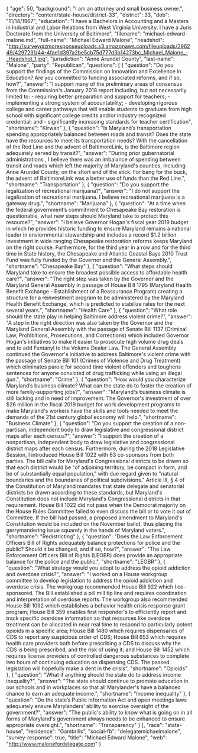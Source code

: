 {
  "age": 50,
  "background": "I am an attorney and small business owner.",
  "directory": "content/state-house/district-33",
  "district": 33,
  "dob": "11/14/1967",
  "education": "I have a Bachelors in Accounting and a Masters in Industrial and Labor Relations from West Virginia University.  I have a Juris Doctorate from the University of Baltimore",
  "filename": "michael-edward-malone.md",
  "full-name": "Michael Edward Malone",
  "headshot": "http://surveygizmoresponseuploads.s3.amazonaws.com/fileuploads/296249/4297291/44-4fae1d397a2be5cb75d777d3b14273bc_Michael_Malone_-_Headshot_1.jpg",
  "jurisdiction": "Anne Arundel County",
  "last-name": "Malone",
  "party": "Republican",
  "questions": [
    {
      "question": "Do you support the findings of the Commission on Innovation and Excellence in Education? Are you committed to funding associated reforms, and if so, how?",
      "answer": "I support many of the preliminary areas of consensus from the Commission's January 2018 report including, but not necessarily limited to: - requiring better preparation and support for teachers; - implementing a strong system of accountability; - developing rigorous college and career pathways that will enable students to graduate from high school with significant     college credits and/or industry recognized credential; and - significantly increasing standards for teacher certification",
      "shortname": "Kirwan"
    },
    {
      "question": "Is Maryland’s transportation spending appropriately balanced between roads and transit? Does the state have the resources to meet its transportation needs? With the cancellation of the Red Line and the advent of BaltimoreLink, is the Baltimore region adequately served by transit?",
      "answer": "During prior gubernatorial administrations , I believe there was an imbalance of spending between transit and roads which left the majority of Maryland's counties, including Anne Arundel County, on the short end of the stick.    For bang for the buck, the advent of BaltimoreLink was a better use of funds than the Red Line.",
      "shortname": "Transportation"
    },
    {
      "question": "Do you support the legalization of recreational marijuana?",
      "answer": "I do not support the legalization of recreational marijuana.  I believe recreational marijuana is a gateway drug.",
      "shortname": "Marijuana"
    },
    {
      "question": "At a time when the federal government’s commitment to Chesapeake Bay restoration is questionable, what new steps should Maryland take to protect this resource?",
      "answer": "I believe Governor Hogan's fiscal year 2019 budget in which he provides historic funding to ensure Maryland remains a national leader in enviornmental stewardship and includes a record $1.2 billion investment in wide ranging Chesapeake restoration reforms keeps Maryland on the right course.  Furthermore, for the third year in a row and for the third time in State history, the Chesapeake and Atlantic Coastal Bays 2010 Trust Fund was fully funded by the Governor and the General Assembly.",
      "shortname": "Chesapeake Bay"
    },
    {
      "question": "What steps should Maryland take to ensure the broadest possible access to affordable health care?",
      "answer": "The right step was taken by the Governor and the Maryland General Assembly in passage of House Bill 1795 (Maryland Health Benefit Exchange - Establishment of a Reassurance Program)  creating a structure for a reinvestment program to be administered by the Maryland Health Benefit Exchange, which is predicted to stabilize rates for the next several years.",
      "shortname": "Health Care"
    },
    {
      "question": "What role should the state play in helping Baltimore address violent crime?",
      "answer": "A step in the right direction was also taken by the Governor and the Maryland General Assembly with the passage of Senate Bill 1137 (Criminal Law, Prohibitions, Prosecutions, and Corrections) which included Governor Hogan's initiatives to make it easier to prosecute high volume drug deals and to add Fentanyl to the Volume Dealer Law.  The General Assembly continued the Governor's initiative  to address Baltimore's violent crime with the passage of Senate Bill 101 (Crimes of Violence and Drug Treatment) which eliminates parole for second time violent offenders and toughens sentences for anyone convicted of drug trafficking while using an illegal gun.",
      "shortname": "Crime"
    },
    {
      "question": "How would you characterize Maryland’s business climate? What can the state do to foster the creation of more family-supporting jobs?",
      "answer": "Maryland's business climate is still lacking and in need of improvement.  The Governor's investment of over $26 million in the fiscal 2019 budget for work development programs to make Maryland's workers have the skills and tools needed to meet the demands of the 21st century global economy will help.",
      "shortname": "Business Climate"
    },
    {
      "question": "Do you support the creation of a non-partisan, independent body to draw legislative and congressional district maps after each census?",
      "answer": "I support the creation of a nonpartisan, independent body to draw legislative and congressional district maps after each census.  Furthermore, during the 2018 Legislative Session, I introduced House Bill 1022  with 63 co-sponsors from both parties.  The bill calls for Maryland's Congressional districts to be drawn so that each district would be \"of adjoining territory, be compact in form, and be of substantially equal population,\" with due regard given to \"natural boundaries and the boundaries of political subdivisions.\"  Article III, § 4 of the Constitution of Maryland mandates that state delegate and senatorial districts be drawn according to these standards, but Maryland's Constitution does not include Maryland's Congressional districts in that requirement.  House Bill 1022 did not pass when the Democrat majority on the House Rules Committee failed to even discuss the bill or to vote it out of Committee.  If the bill had passed, a proposed amendment to Maryland's Constitution would be included on the November ballot, thus placing the gerrymandering issue squarely in the hands of Maryland voters.",
      "shortname": "Redistricting"
    },
    {
      "question": "Does the Law Enforcement Officers Bill of Rights adequately balance protections for police and the public? Should it be changed, and if so, how?",
      "answer": "The Law Enforcement Officers Bill of Rights (LEOBR) does provide an appropriate balance for the police and the public.",
      "shortname": "LEOBR"
    },
    {
      "question": "What strategy would you adopt to address the opioid addiction and overdose crisis?",
      "answer": "I worked on a House workgroup committee to develop legislation to address the opioid addiction and overdose crisis.  The workgroup recommended House Bill 922 which I co-sponsored.  The Bill established a pill mill tip line and requires coordination and interpretation of overdose reports.  The workgroup also recommended House Bill 1092 which establishes a behavior health crisis response grant program; House Bill 359 enables first responder's to efficiently report and track specific overdose information so that resources like overdose treatment can be allocated in near real time to respond to particularly potent opioids in a specific area; House Bill 1480 which requires dispensaries of CDS to report any suspicious order of CDS; House Bill 653 which requires health care providers both before prescribing a CDS to discuss why the CDS is being prescribed, and the risk of using it; and House Bill 1452 which requires license providers of controlled dangerous substances to complete two hours of continuing education on dispensing CDS.  The passed  legislation will hopefully make a dent in the crisis",
      "shortname": "Opioids"
    },
    {
      "question": "What if anything should the state do to address income inequality?",
      "answer": "The state should continue to promote education in our schools and in workplaces so that all Marylander's have a balanced chance to earn an adequate income.",
      "shortname": "Income inequality"
    },
    {
      "question": "Do the state’s Public Information Act and open meetings laws adequately ensure Marylanders’ ability to exercise oversight of the government?",
      "answer": "The public's ability to know what is going on in all forms of Maryland's government always needs to be enhanced to ensure appropriate oversight.",
      "shortname": "Transparency"
    }
  ],
  "race": "state-house",
  "residence": "Gambrills",
  "social-fb": "delegatemichaelmalone",
  "survey-response": true,
  "title": "Michael Edward Malone",
  "web": "http://www.malonefordelegate.com"
}
